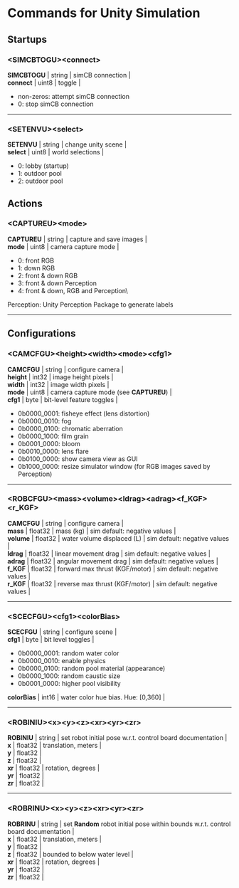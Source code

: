 # Commands for Unity Simulation

## Startups

### **\<SIMCBTOGU\>\<connect\>**

**SIMCBTOGU** | string | simCB connection |\
**connect** | uint8 | toggle |
* non-zeros: attempt simCB connection
* 0: stop simCB connection
---
### **\<SETENVU\>\<select\>**

**SETENVU** | string | change unity scene |\
**select** | uint8 | world selections |
* 0: lobby (startup)
* 1: outdoor pool
* 2: outdoor pool

## Actions
### **\<CAPTUREU\>\<mode\>**

**CAPTUREU** | string | capture and save images |\
**mode** | uint8 | camera capture mode |
* 0: front RGB
* 1: down RGB
* 2: front & down RGB
* 3: front & down Perception
* 4: front & down, RGB and Perception\

Perception: Unity Perception Package to generate labels

---

## Configurations
### **\<CAMCFGU\>\<height\>\<width\>\<mode\>\<cfg1\>**
**CAMCFGU** | string | configure camera |\
**height** | int32 | image height pixels |\
**width** | int32 | image width pixels |\
**mode** | uint8 | camera capture mode (see **CAPTUREU**) |\
**cfg1** | byte | bit-level feature toggles |
* 0b0000_0001: fisheye effect (lens distortion)
* 0b0000_0010: fog
* 0b0000_0100: chromatic aberration
* 0b0000_1000: film grain
* 0b0001_0000: bloom
* 0b0010_0000: lens flare
* 0b0100_0000: show camera view as GUI
* 0b1000_0000: resize simulator window (for RGB images saved by Perception)

---


### **\<ROBCFGU\>\<mass\>\<volume\>\<ldrag\>\<adrag\>\<f_KGF\>\<r_KGF\>**
**CAMCFGU** | string | configure camera |\
**mass** | float32 | mass (kg) | sim default: negative values |\
**volume** | float32 | water volume displaced (L) | sim default: negative values |\
**ldrag** | float32 | linear movement drag | sim default: negative values |\
**adrag** | float32 | angular movement drag | sim default: negative values |\
**f_KGF** | float32 | forward max thrust (KGF/motor) | sim default: negative values |\
**r_KGF** | float32 | reverse max thrust (KGF/motor) | sim default: negative values |

---

### **\<SCECFGU\>\<cfg1\>\<colorBias\>**
**SCECFGU** | string | configure scene |\
**cfg1** | byte | bit level toggles |
* 0b0000_0001: random water color
* 0b0000_0010: enable physics
* 0b0000_0100: random pool material (appearance)
* 0b0000_1000: random caustic size
* 0b0001_0000: higher pool visibility

**colorBias** | int16 | water color hue bias. Hue: [0,360] |

---

### **\<ROBINIU\>\<x\>\<y\>\<z\>\<xr\>\<yr\>\<zr\>**
**ROBINIU** | string | set robot initial pose w.r.t. control board documentation |\
**x** | float32 | translation, meters |\
**y** | float32 |\
**z** | float32 |\
**xr** | float32 | rotation, degrees |\
**yr** | float32 |\
**zr** | float32 |

---

### **\<ROBRINU\>\<x\>\<y\>\<z\>\<xr\>\<yr\>\<zr\>**
**ROBRINU** | string | set **Random** robot initial pose within bounds w.r.t. control board documentation |\
**x** | float32 | translation, meters |\
**y** | float32 |\
**z** | float32 | bounded to below water level |\
**xr** | float32 | rotation, degrees |\
**yr** | float32 |\
**zr** | float32 |